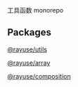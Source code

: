 工具函数 monorepo

## Packages

[@rayuse/utils](./packages/utils/README.md)

[@rayuse/array](./packages/array/README.md)

[@rayuse/composition](./packages/composition/README.md)
